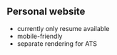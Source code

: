 ## Personal website

- currently only resume available
- mobile-friendly
- separate rendering for ATS
